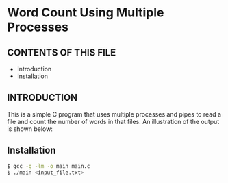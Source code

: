 # Word Count Using Multiple Processes

CONTENTS OF THIS FILE
---------------------
 * Introduction
 * Installation

INTRODUCTION
------------
This is a simple C program that uses multiple processes and pipes to read a file and count the number of words in that files. An illustration of the output is shown below:

Installation
------------
```sh
$ gcc -g -lm -o main main.c
$ ./main <input_file.txt>
```


